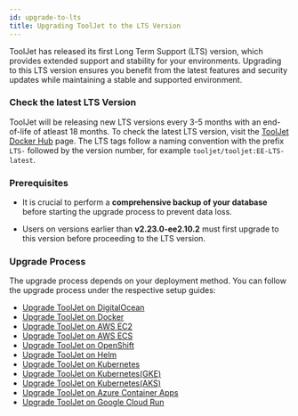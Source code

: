 ```yaml
---
id: upgrade-to-lts
title: Upgrading ToolJet to the LTS Version
---
```


ToolJet has released its first Long Term Support (LTS) version, which provides extended support and stability for your environments. Upgrading to this LTS version ensures you benefit from the latest features and security updates while maintaining a stable and supported environment.

### Check the latest LTS Version

ToolJet will be releasing new LTS versions every 3-5 months with an end-of-life of atleast 18 months. To check the latest LTS version, visit the [ToolJet Docker Hub](https://hub.docker.com/r/tooljet/tooljet/tags) page. The LTS tags follow a naming convention with the prefix `LTS-` followed by the version number, for example `tooljet/tooljet:EE-LTS-latest`.

### Prerequisites

- It is crucial to perform a **comprehensive backup of your database** before starting the upgrade process to prevent data loss.

- Users on versions earlier than **v2.23.0-ee2.10.2** must first upgrade to this version before proceeding to the LTS version.

### Upgrade Process

The upgrade process depends on your deployment method. You can follow the upgrade process under the respective setup guides:

- [Upgrade ToolJet on DigitalOcean](/docs/2.50.0-lts/setup/digitalocean#upgrading-to-the-latest-lts-version)
- [Upgrade ToolJet on Docker](/docs/2.50.0-lts/setup/docker#upgrading-to-the-latest-lts-version)
- [Upgrade ToolJet on AWS EC2](/docs/2.50.0-lts/setup/ami#upgrading-to-the-latest-lts-version)
- [Upgrade ToolJet on AWS ECS](/docs/2.50.0-lts/setup/ecs#upgrading-to-the-latest-lts-version)
- [Upgrade ToolJet on OpenShift](/docs/2.50.0-lts/setup/openshift#upgrading-to-the-latest-lts-version)
- [Upgrade ToolJet on Helm](/docs/2.50.0-lts/setup/helm#upgrading-to-the-latest-lts-version)
- [Upgrade ToolJet on Kubernetes](/docs/2.50.0-lts/setup/kubernetes#upgrading-to-the-latest-lts-version)
- [Upgrade ToolJet on Kubernetes(GKE)](/docs/2.50.0-lts/setup/kubernetes-gke#upgrading-to-the-latest-lts-version)
- [Upgrade ToolJet on Kubernetes(AKS)](/docs/2.50.0-lts/setup/kubernetes-aks#upgrading-to-the-latest-lts-version)
- [Upgrade ToolJet on Azure Container Apps](/docs/2.50.0-lts/setup/azure-container#upgrading-to-the-latest-lts-version)
- [Upgrade ToolJet on Google Cloud Run](/docs/2.50.0-lts/setup/google-cloud-run#upgrading-to-the-latest-lts-version)
